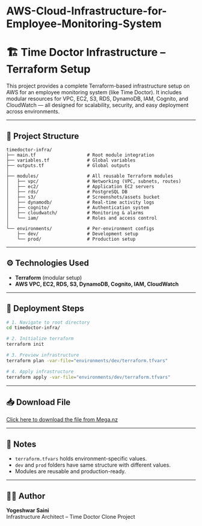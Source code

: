 # AWS-Cloud-Infrastructure-for-Employee-Monitoring-System
# 🏗️ Time Doctor Infrastructure – Terraform Setup
This project provides a complete Terraform-based infrastructure setup on AWS for an employee monitoring system (like Time Doctor). It includes modular resources for VPC, EC2, S3, RDS, DynamoDB, IAM, Cognito, and CloudWatch — all designed for scalability, security, and easy deployment across environments.


---

## 📁 Project Structure
```
timedoctor-infra/
├── main.tf                   # Root module integration
├── variables.tf              # Global variables
├── outputs.tf                # Global outputs
│
├── modules/                  # All reusable Terraform modules
│   ├── vpc/                  # Networking (VPC, subnets, routes)
│   ├── ec2/                  # Application EC2 servers
│   ├── rds/                  # PostgreSQL DB
│   ├── s3/                   # Screenshots/assets bucket
│   ├── dynamodb/             # Real-time activity logs
│   ├── cognito/              # Authentication system
│   ├── cloudwatch/           # Monitoring & alarms
│   └── iam/                  # Roles and access control
│
└── environments/             # Per-environment configs
    ├── dev/                  # Development setup
    └── prod/                 # Production setup
```

---

## ⚙️ Technologies Used
- **Terraform** (modular setup)
- **AWS VPC, EC2, RDS, S3, DynamoDB, Cognito, IAM, CloudWatch**

---

## 🚀 Deployment Steps
```bash
# 1. Navigate to root directory
cd timedoctor-infra/

# 2. Initialize terraform
terraform init

# 3. Preview infrastructure
terraform plan -var-file="environments/dev/terraform.tfvars"

# 4. Apply infrastructure
terraform apply -var-file="environments/dev/terraform.tfvars"
```

---

## 📥 Download File
[Click here to download the file from Mega.nz](https://mega.nz/folder/ZjslkAQY#OTpuB7o-dkpL-ggHuGscbA)

---

## 🧠 Notes
- `terraform.tfvars` holds environment-specific values.
- `dev` and `prod` folders have same structure with different values.
- Modules are reusable and production-ready.

---

## 👨‍💻 Author
**Yogeshwar Saini**  
Infrastructure Architect – Time Doctor Clone Project
